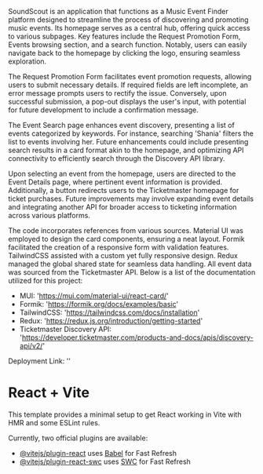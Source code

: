 SoundScout is an application that functions as a Music Event Finder platform designed to streamline the process of discovering and promoting music events. Its homepage serves as a central hub, offering quick access to various subpages. Key features include the Request Promotion Form, Events browsing section, and a search function. Notably, users can easily navigate back to the homepage by clicking the logo, ensuring seamless exploration.

The Request Promotion Form facilitates event promotion requests, allowing users to submit necessary details. If required fields are left incomplete, an error message prompts users to rectify the issue. Conversely, upon successful submission, a pop-out displays the user's input, with potential for future development to include a confirmation message.

The Event Search page enhances event discovery, presenting a list of events categorized by keywords. For instance, searching 'Shania' filters the list to events involving her. Future enhancements could include presenting search results in a card format akin to the homepage, and optimizing API connectivity to efficiently search through the Discovery API library.

Upon selecting an event from the homepage, users are directed to the Event Details page, where pertinent event information is provided. Additionally, a button redirects users to the Ticketmaster homepage for ticket purchases. Future improvements may involve expanding event details and integrating another API for broader access to ticketing information across various platforms.

The code incorporates references from various sources. Material UI was employed to design the card components, ensuring a neat layout. Formik facilitated the creation of a responsive form with validation features. TailwindCSS assisted with a custom yet fully responsive design. Redux managed the global shared state for seamless data handling. All event data was sourced from the Ticketmaster API. Below is a list of the documentation utilized for this project:
- MUI: 'https://mui.com/material-ui/react-card/'
- Formik: 'https://formik.org/docs/examples/basic'
- TailwindCSS: 'https://tailwindcss.com/docs/installation'
- Redux: 'https://redux.js.org/introduction/getting-started'
- Ticketmaster Discovery API: 'https://developer.ticketmaster.com/products-and-docs/apis/discovery-api/v2/'

Deployment Link: ''

# React + Vite

This template provides a minimal setup to get React working in Vite with HMR and some ESLint rules.

Currently, two official plugins are available:

- [@vitejs/plugin-react](https://github.com/vitejs/vite-plugin-react/blob/main/packages/plugin-react/README.md) uses [Babel](https://babeljs.io/) for Fast Refresh
- [@vitejs/plugin-react-swc](https://github.com/vitejs/vite-plugin-react-swc) uses [SWC](https://swc.rs/) for Fast Refresh


